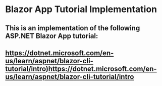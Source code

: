 # Blazor App Tutorial Implementation

## This is an implementation of the following ASP.NET Blazor App tutorial:
## https://dotnet.microsoft.com/en-us/learn/aspnet/blazor-cli-tutorial/intro)https://dotnet.microsoft.com/en-us/learn/aspnet/blazor-cli-tutorial/intro
